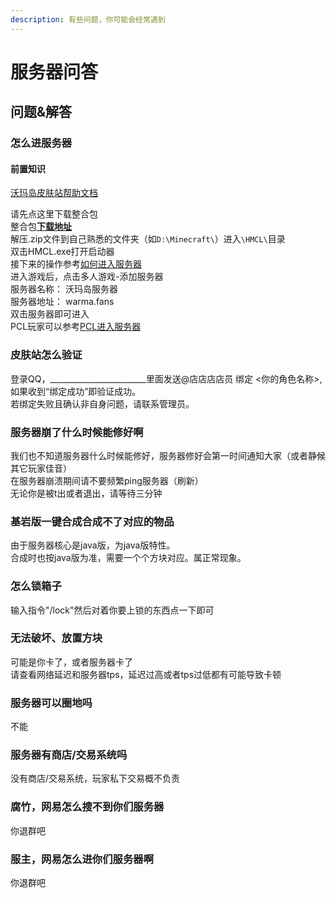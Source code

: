 ```yaml
---
description: 有些问题，你可能会经常遇到
---
```


# 服务器问答
## 问题&解答

### 怎么进服务器

#### 前置知识  
[沃玛岛皮肤站帮助文档](../First/Readme/pi-fu-zhan-wen-dang)  
   
请先点这里下载整合包   
整合包[**下载地址**](https://pds.zroevn.cn/s/4dLuR9cGyUS)  
 解压.zip文件到自己熟悉的文件夹（如`D:\Minecraft\`）进入`\HMCL\`目录\
 双击HMCL.exe打开启动器\
 接下来的操作参考[如何进入服务器](../serverDocs/enterTheServer/java-ban-jia-ru-fu-wu-qi)  
 进入游戏后，点击多人游戏-添加服务器  
 服务器名称： 沃玛岛服务器  
 服务器地址： warma.fans  
 双击服务器即可进入  
 PCL玩家可以参考[PCL进入服务器](../LancherConfig/pcl-qi-dong-qi.md)

### 皮肤站怎么验证

登录QQ，________________________里面发送@店店店店员 绑定 &lt;你的角色名称&gt;,如果收到“绑定成功”即验证成功。  
若绑定失败且确认非自身问题，请联系管理员。

### 服务器崩了什么时候能修好啊

我们也不知道服务器什么时候能修好，服务器修好会第一时间通知大家（或者静候其它玩家佳音）    
在服务器崩溃期间请不要频繁ping服务器（刷新）       
无论你是被t出或者退出，请等待三分钟

### 基岩版一键合成合成不了对应的物品

由于服务器核心是java版，为java版特性。  
合成时也按java版为准，需要一个个方块对应。属正常现象。  

### 怎么锁箱子

输入指令"/lock"然后对着你要上锁的东西点一下即可

### 无法破坏、放置方块

可能是你卡了，或者服务器卡了   
请查看网络延迟和服务器tps，延迟过高或者tps过低都有可能导致卡顿   

### 服务器可以圈地吗

不能

### 服务器有商店/交易系统吗

没有商店/交易系统，玩家私下交易概不负责

### 腐竹，网易怎么搜不到你们服务器

你退群吧

### 服主，网易怎么进你们服务器啊

你退群吧

